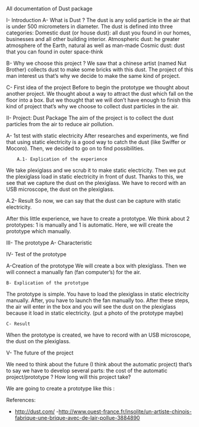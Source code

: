 All documentation of Dust package

I- Introduction 
A- What is Dust ?
The dust is any solid particle in the air that is under 500 micrometers in diameter. 
The dust is defined into three categories: 
Domestic dust (or house dust): all dust you found in our homes, businesses and all other building interior. 
Atmospheric dust: he greater atmosphere of the Earth, natural as well as man-made
Cosmic dust: dust that you can found in outer space-think 

B- Why we choose this project ?
We saw that a chinese artist (named Nut Brother) collects dust to make some bricks with this dust. The project of this man interest us that’s why we decide to make the same kind of project. 

C- First idea of the project 
Before to begin the prototype we thought about another project. We thought about a way to attract the dust which fall on the floor into a box. But we thought that we will don’t have enough to finish this kind of project that’s why we choose to collect dust particles in the air. 

II- Project: Dust Package
The aim of the project is to collect the dust particles from the air to reduce air pollution.

A- 1st test with static electricity 
After researches and experiments, we find that using static electricity is a good way to catch the dust (like Swiffer or Mocoro). Then, we decided to go on to find possibilities.

        A.1- Explication of the experience 
We take plexiglass and we scrub it to make static electricity. Then we put the plexiglass load in static electricity in front of dust. Thanks to this, we see that we capture the dust on the plexiglass. 
We have to record with an USB microscope, the dust on the plexiglass.

A.2- Result
So now, we can say that the dust can be capture with static electricity. 

After this little experience, we have to create a prototype. 
We think about 2 prototypes: 1 is manually and 1 is automatic. Here, we will create the prototype which manually. 

III- The prototype 
    A- Characteristic


IV- Test of the prototype

A-Creation of the prototype
We will create a box with plexiglass. Then we will connect a manually fan (fan computer’s) for the air.

    B- Explication of the prototype 
The prototype is simple. You have to load the plexiglass in static electricity manually. After, you have to launch the fan manually too. After these steps, the air will enter in the box and you will see the dust on the plexiglass because it load in static electricity. (put a photo of the prototype maybe)

    C- Result 
When the prototype is created, we have to record with an USB microscope, the dust on the plexiglass.




V- The future of the project 

We need to think about the future (I think about the automatic project) that’s to say we have to develop several parts: the cost of the automatic project/prototype ? How long will this project take? 

    
We are going to create a prototype like this :







References:
- http://dust.com/
-http://www.ouest-france.fr/insolite/un-artiste-chinois-fabrique-une-brique-avec-de-lair-pollue-3884890
